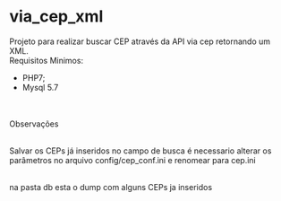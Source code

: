 # via_cep_xml
Projeto para realizar buscar CEP através da API via cep retornando um XML.
<br>
Requisitos Minimos:<br>
- PHP7;<br>
- Mysql 5.7 <br>

<br><br>Observações

<br>Salvar os CEPs já inseridos no campo de busca é necessario alterar os parâmetros no arquivo config/cep_conf.ini e renomear para cep.ini

<br> na pasta db esta o dump com alguns CEPs ja inseridos

